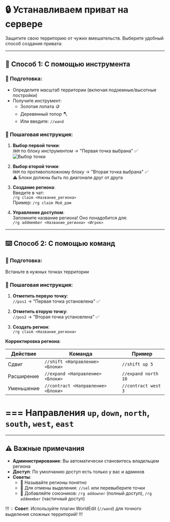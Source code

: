 ﻿---
label: Приват территории
order: 1000
icon: shield
tags: [Basics]
---

# 🔒 Устанавливаем приват на сервере

Защитите свою территорию от чужих вмешательств. Выберите удобный способ создания привата:

---

## 🔧 Способ 1: С помощью инструмента

### 📝 Подготовка:
- Определите масштаб территории (включая подземные/высотные постройки)
- Получите инструмент:
    - Золотая лопата 🪙
    - Деревянный топор 🪓
    - Или введите: `//wand`

### 🚀 Пошаговая инструкция:
1. **Выбор первой точки**:  
   `ЛКМ` по блоку инструментом → "Первая точка выбрана" ✅  
   ![Выбор точки](../static/select_point1.png)

2. **Выбор второй точки**:  
   `ПКМ` по противоположному блоку → "Вторая точка выбрана" ✅  
   ⚠️ Блоки должны быть по диагонали друг от друга

3. **Создание региона**:  
   Введите в чат:  
   ```/rg claim <Название_региона>```  
   Пример: `/rg claim Мой_дом`

4. **Управление доступом**:  
   Запомните название региона! Оно понадобится для:  
   ```/rg addmember <Название_региона> <Игрок>```

---

## ⌨️ Способ 2: С помощью команд

### 📝 Подготовка:
Встаньте в нужных точках территории

### 🚀 Пошаговая инструкция:
1. **Отметить первую точку**:  
   ```//pos1``` → "Первая точка установлена" ✅

2. **Отметить вторую точку**:  
   ```//pos2``` → "Вторая точка установлена" ✅

3. **Создать регион**:  
   ```/rg claim <Название_региона>```

**Корректировка региона**:  

| Действие | Команда                            | Пример              |
|----------|-----------------------------------|------------------------|
| Сдвиг      | `//shift <Направление> <Блоки>`    | `//shift up 5`      |
| Расширение | `//expand <Направление> <Блоки>`   | `//expand north 10` |
| Уменьшение | `//contract <Направление> <Блоки>` | `//contract west 3` |

=== Направления
`up`, `down`, `north`, `south`, `west`, `east`
===
---

## ⚠️ Важные примечания
- **Администрирование**: Вы автоматически становитесь владельцем региона
- **Доступ**: По умолчанию доступ есть только у вас и админов
- **Советы**:
    - 📌 Называйте регионы понятно
    - 🔄 Для отмены выделения: `//sel` или перевыберите точки
    - 👥 Добавляйте союзников: `/rg addowner` (полный доступ), `/rg addmember` (частичный доступ)

!!!
💡 **Совет**: Используйте плагин WorldEdit (`//wand`) для точного выделения сложных территорий!
!!!